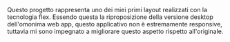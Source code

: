 Questo progetto rappresenta uno dei miei primi layout realizzati con la tecnologia flex. Essendo questa la riproposizione della versione desktop dell'omonima web app, questo applicativo non è estremamente responsive, tuttavia mi sono impegnato a migliorare questo aspetto rispetto all'originale.

